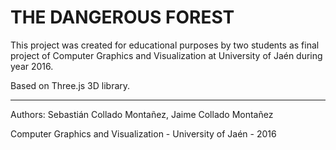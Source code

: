 
# THE DANGEROUS FOREST

This project was created for educational purposes by two students  as final project of Computer Graphics and Visualization at University of Jaén during year 2016.

Based on Three.js 3D library.

- - -

Authors: Sebastián Collado Montañez, Jaime Collado Montañez

Computer Graphics and Visualization - University of Jaén - 2016
